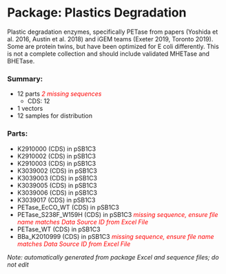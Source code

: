 # Package: Plastics Degradation

Plastic degradation enzymes, specifically PETase from papers (Yoshida et al. 2016, Austin et al. 2018) and iGEM teams (Exeter 2019, Toronto 2019). Some are protein twins, but have been optimized for E coli differently. This is not a complete collection and should include validated MHETase and BHETase. 

### Summary:

- 12 parts _<span style="color:red">2 missing sequences</span>_
    - CDS: 12
- 1 vectors
- 12 samples for distribution

### Parts:

- K2910000 (CDS) in pSB1C3
- K2910002 (CDS) in pSB1C3
- K2910003 (CDS) in pSB1C3
- K3039002 (CDS) in pSB1C3
- K3039003 (CDS) in pSB1C3
- K3039005 (CDS) in pSB1C3
- K3039006 (CDS) in pSB1C3
- K3039017 (CDS) in pSB1C3
- PETase_EcCO_WT (CDS) in pSB1C3
- PETase_S238F_W159H (CDS) in pSB1C3 _<span style="color:red">missing sequence, ensure file name matches Data Source ID from Excel File</span>_
- PETase_WT (CDS) in pSB1C3
- BBa_K2010999 (CDS) in pSB1C3 _<span style="color:red">missing sequence, ensure file name matches Data Source ID from Excel File</span>_

_Note: automatically generated from package Excel and sequence files; do not edit_
